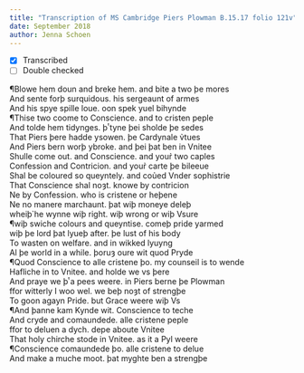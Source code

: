 ```yaml
---
title: "Transcription of MS Cambridge Piers Plowman B.15.17 folio 121v"
date: September 2018
author: Jenna Schoen
---
```

- [x] Transcribed
- [ ] Double checked

¶Blowe hem doun and breke hem. and bite a two þe mores  
And sente forþ surquidous. his sergeaunt of armes  
And his spye spille loue. oon spek yuel bihynde  
¶Thise two coome to Conscience. and to cristen peple  
And tolde hem tidynges. þͭ tyne þei sholde þe sedes  
That Piers þere hadde ysowen. þe Cardynale v̉tues  
And Piers bern worþ ybroke. and þei þat ben in Vnitee  
Shulle come out. and Conscience. and your̉ two caples  
Confession and Contricion. and your̉ carte þe bileeue  
Shal be coloured so queyntely. and coủed Vnder sophistrie  
That Conscience shal noȝt. knowe by contricion  
Ne by Confession. who is cristene or heþene  
Ne no manere marchaunt. þat wiþ moneye deleþ  
wheiþ̉ he wynne wiþ right. wiþ wrong or wiþ Vsure  
¶wiþ swiche colours and queyntise. comeþ pride yarmed  
wiþ þe lord þat lyueþ after. þe lust of his body  
To wasten on welfare. and in wikked lyuyng  
Al þe world in a while. þoruȝ oure wit quod Pryde  
¶Quod Conscience to alle cristene þo. my counseil is to wende  
Hafliche in to Vnitee. and holde we vs þere  
And praye we þͭ a pees weere. in Piers berne þe Plowman  
ffor witterly I woo wel. we beþ noȝt of strengþe  
To goon agayn Pride. but Grace weere wiþ Vs  
¶And þanne kam Kynde wit. Conscience to teche  
And cryde and comaundede. alle cristene peple  
ffor to deluen a dych. depe aboute Vnitee  
That holy chirche stode in Vnitee. as it a Pyl weere  
¶Conscience comaundede þo. alle cristene to delue  
And make a muche moot. þat myghte ben a strengþe  
